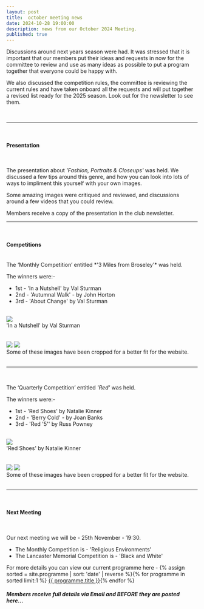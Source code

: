 ```yaml
---
layout: post
title:  october meeting news
date: 2024-10-28 19:00:00
description: news from our October 2024 Meeting.
published: true
---
```


Discussions around next years season were had. It was stressed that it is important that our members put their ideas and requests in now for the committee to review and use as many ideas as possible to put a program together that everyone could be happy with.

We also discussed the competition rules, the committee is reviewing the current rules and have taken onboard all the requests and will put together a revised list ready for the 2025 season. Look out for the newsletter to see them.
 
<br>

<hr>

<br>

#### Presentation

<br>

The presentation about *'Fashion, Portraits & Closeups'* was held. We discussed a few tips around this genre, and how you can look into lots of ways to impliment this yourself with your own images.

Some amazing images were critiqued and reviewed, and discussions around a few videos that you could review.

<p class="prog-SubDesc">Members receive a copy of the presentation in the club newsletter.</p>

<hr>

<br>

#### Competitions
<br>
The ‘Monthly Competition’ entitled *'3 Miles from Broseley'* was held.

The winners were:-

<ul>
	<li>1st - &#39;In a Nutshell&#39; by Val Sturman</li>
	<li>2nd - &#39;Autumnal Walk&#39; - by John Horton</li>
	<li>3rd - &#39;About Change&#39; by Val Sturman</li>
</ul>

<br>

<div class="img_row">
	<img class="col three" src="{{ site.baseurl }}/assets/img/October24_Monthly/09 - In a Nutshell.jpg">
</div>
<div class="col three caption">
	&#39;In a Nutshell&#39; by Val Sturman
</div>

<br>
<br>

<div class="img_row">
	<img class="col two" src="{{ site.baseurl }}/assets/img/October24_Monthly/16 - Autumnal Walk.jpg">
	<img class="col one" src="{{ site.baseurl }}/assets/img/October24_Monthly/21 - About to Change.jpg">
</div>
<!-- 
<div class="img_row_sm">
	<img class="col three" src="{{ site.baseurl }}/assets/img/February24_Monthly/11 - Do you know that's dripping on my head.jpg">
</div> -->

<div class="col three caption">
	Some of these images have been cropped for a better fit for the website.
</div>


<br>

<hr>

<br>

The ‘Quarterly Competition’ entitled *'Red'* was held.

The winners were:-

<ul>
	<li>1st - &#39;Red Shoes&#39; by Natalie Kinner</li>
	<li>2nd - &#39;Berry Cold&#39; - by Joan Banks</li>
	<li>3rd - &#39;Red '5'&#39; by Russ Powney</li>
</ul>

<br>

<div class="img_row">
	<img class="col three" src="{{ site.baseurl }}/assets/img/October24_Quarterly/03 - Red Shoes.jpg">
</div>
<div class="col three caption">
	&#39;Red Shoes&#39; by Natalie Kinner
</div>

<br>
<br>

<div class="img_row">
	<img class="col two" src="{{ site.baseurl }}/assets/img/October24_Quarterly/06 - Berry Cold.jpg">
	<img class="col one" src="{{ site.baseurl }}/assets/img/October24_Quarterly/02 - Red '5'.jpg">
</div>
<!-- 
<div class="img_row_sm">
	<img class="col three" src="{{ site.baseurl }}/assets/img/February24_Monthly/11 - Do you know that's dripping on my head.jpg">
</div> -->

<div class="col three caption">
	Some of these images have been cropped for a better fit for the website.
</div>


<br>

<hr>

<br>




#### Next Meeting
<br>

Our next meeting we will be - 25th November - 19:30.
<ul>
    <li>The Monthly Competition is - 'Religious Environments' </li>
	<!-- <li>The Quarterly Competition is - 'Red' </li> -->
	<li>The Lancaster Memorial Competition is - 'Black and White'</li>
</ul>

<!-- Please note the closing dates for Competition Entry is - **19th June 2024** -->

For more details you can view our current programme here - {% assign sorted = site.programme | sort: 'date' | reverse  %}{% for programme in sorted limit:1 %} <a class="footlink" href="{{ programme.url | prepend: site.baseurl }}">{{ programme.title }}</a>{% endfor %}

##### Members receive full details via Email and BEFORE they are posted here...

<br>